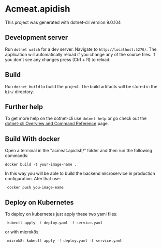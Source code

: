 # Acmeat.apidish

This project was generated with dotnet-cli version 9.0.104

## Development server

Run `dotnet watch` for a dev server. Navigate to `http://localhost:5270/`. The application will automatically reload if you change any of the source files.
If you don't see any changes press (Ctrl + R) to reload.


## Build

Run `dotnet build` to build the project. The build artifacts will be stored in the `bin/` directory.


## Further help

To get more help on the dotnet-cli use `dotnet help` or go check out the [dotnet-cli Overview and Command Reference](https://learn.microsoft.com/en-us/dotnet/core/tools/) page.

## Build With docker
Open a terminal in the "acmeat.apidish/" folder and then run the following commands:

<code>docker build -t your-image-name .</code>

In this way you will be able to build the backend microservice in production configuration.
Ater that use:

<code> docker push you-image-name </code>

## Deploy on Kubernetes
To deploy on kubernetes just apply these two yaml files:

<code> kubectl apply -f deploy.yaml -f service.yaml </code>

or with microk8s:

<code> microk8s kubectl apply -f deploy.yaml -f service.yaml </code>
